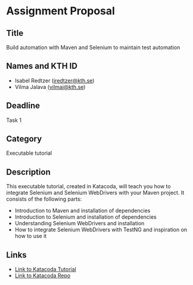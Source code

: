 # Assignment Proposal

## Title

Build automation with Maven and Selenium to maintain test automation  

## Names and KTH ID
  - Isabel Redtzer (iredtzer@kth.se)
  - Vilma Jalava (vilmaj@kth.se)

## Deadline

Task 1

## Category

Executable tutorial 

## Description
This executable tutorial, created in Katacoda, will teach you how to integrate Selenium and Selenium WebDrivers with your Maven project.
It consists of the following parts:

* Introduction to Maven and installation of dependencies
* Introduction to Selenium and installation of dependencies 
* Understanding Selenium WebDrivers and installation
* How to integrate Selenium WebDrivers with TestNG and inspiration on how to use it 

## Links

* [Link to Katacoda Tutorial](https://www.katacoda.com/isabelre/scenarios/maven-selenium)
* [Link to Katacoda Repo](https://github.com/isabelredtzer/katakoda-scenarios)